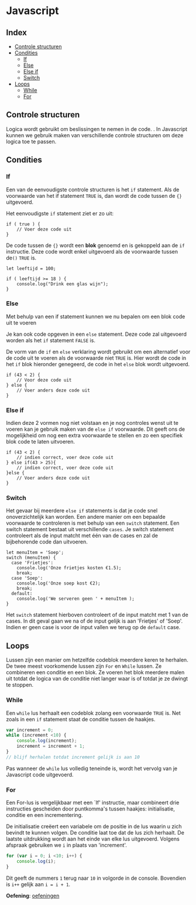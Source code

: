 # Javascript

## Index

 - [Controle structuren](#controle-structuren)
 - [Condities](#condities)
   * [If](#if)
   * [Else](#else)
   * [Else if](#else-if)
   * [Switch](#switch)
 - [Loops](#loops)
   * [While](#while)
   * [For](#for)

## Controle structuren

Logica wordt gebruikt om beslissingen te nemen in de code. . In Javascript kunnen we gebruik maken van verschillende controle structuren om deze logica toe te passen.

## Condities

### If

Een van de eenvoudigste controle structuren is het ``if`` statement.
Als de voorwaarde van het if statement ``TRUE`` is, dan wordt de code tussen de ``{}`` uitgevoerd. 


Het eenvoudigste ``if`` statement ziet er zo uit:

```
if ( true ) {
    // Voer deze code uit
}
```

De code tussen de ``{}`` wordt een **blok** genoemd en is gekoppeld aan de ``if`` instructie. Deze code wordt enkel uitgevoerd als de voorwaarde tussen de``()`` ``TRUE`` is.

```
let leeftijd = 100;

if ( leeftijd >= 18 ) {
	console.log("Drink een glas wijn");
}
```

### Else

Met behulp van een if statement kunnen we nu bepalen om een blok code uit te voeren 


Je kan ook code opgeven in een ``else`` statement. Deze code zal uitgevoerd worden als het ``if`` statement ``FALSE`` is.

De vorm van de ``if`` en ``else`` verklaring wordt gebruikt om een alternatief voor de code uit te voeren als de voorwaarde niet ``TRUE`` is. Hier wordt de code in het ``if`` blok hieronder genegeerd, de code in het ``else`` blok wordt uitgevoerd.
```
if (43 < 2) {
	// Voor deze code uit
} else {
	// Voer anders deze code uit
}
```

### Else if

Indien deze 2 vormen nog niet volstaan en je nog controles wenst uit te voeren kan je gebruik maken van de ``else if`` voorwaarde.
Dit geeft ons de mogelijkheid om nog een extra voorwaarde te stellen en zo een specifiek blok code te laten uitvoeren.

```
if (43 < 2) {
	// indien correct, voer deze code uit
} else if(43 > 25){
    // indien correct, voer deze code uit
}else {
	// Voer anders deze code uit
}
```

### Switch

Het gevaar bij meerdere ``else if`` statements is dat je code snel onoverzichtelijk kan worden. Een andere manier om een bepaalde voorwaarde te controleren is met behulp van een ``switch`` statement. Een switch statement bestaat uit verschillende ``cases``. Je switch statement controleert als de input matcht met één van de cases en zal de bijbehorende code dan uitvoeren.

```
let menuItem = 'Soep';
switch (menuItem) {
  case 'Frietjes':
    console.log('Onze frietjes kosten €1.5);
    break;
  case 'Soep':
    console.log('Onze soep kost €2);
    break;
  default:
    console.log('We serveren geen ' + menuItem );
}
```

Het ``switch`` statement hierboven controleert of de input matcht met 1 van de cases. In dit geval gaan we na of de input gelijk is aan 'Frietjes' of 'Soep'. Indien er geen case is voor de input vallen we terug op de ``default`` case.

## Loops

Lussen zijn een manier om hetzelfde codeblok meerdere keren te herhalen. De twee meest voorkomende lussen zijn ``For`` en ``While`` lussen. Ze combineren een conditie en een blok. Ze voeren het blok meerdere malen uit totdat de logica van de conditie niet langer waar is of totdat je ze dwingt te stoppen.

### While
Een ``while`` lus herhaalt een codeblok zolang een voorwaarde ``TRUE`` is. Net zoals in een ``if`` statement staat de conditie tussen de haakjes.

```javascript
var increment = 0;
while (increment <10) {
    console.log(increment);
    increment = increment + 1;
}
// blijf herhalen totdat increment gelijk is aan 10
```
Pas wanneer de ``while`` lus volledig teneinde is, wordt het vervolg van je Javascript code uitgevoerd.


### For
Een For-lus is vergelijkbaar met een `If' instructie, maar combineert drie instructies gescheiden door puntkomma's tussen haakjes: initialisatie, conditie en een incrementering.

De initialisatie creëert een variabele om de positie in de lus waarin u zich bevindt te kunnen volgen.
De conditie laat toe dat de lus zich herhaalt. 
De laatste uitdrukking wordt aan het einde van elke lus uitgevoerd.
Volgens afspraak gebruiken we ``i`` in plaats van 'increment'.


```javascript
for (var i = 0; i <10; i++) {
    console.log(i);
}
```
Dit geeft de nummers ``1`` terug naar ``10`` in volgorde in de console. 
Bovendien is ``i++`` gelijk aan ``i = i + 1``.

**Oefening**: [oefeningen](./Oefeningen.md)
